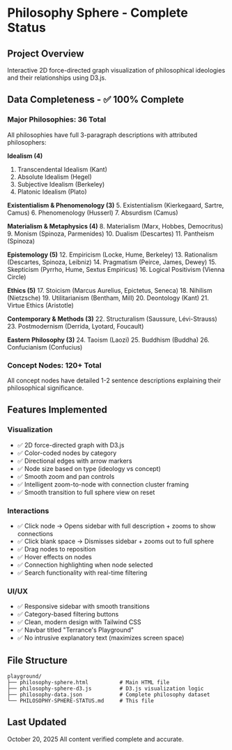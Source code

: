 # Philosophy Sphere - Complete Status

## Project Overview
Interactive 2D force-directed graph visualization of philosophical ideologies and their relationships using D3.js.

## Data Completeness - ✅ 100% Complete

### Major Philosophies: 36 Total
All philosophies have full 3-paragraph descriptions with attributed philosophers:

**Idealism (4)**
1. Transcendental Idealism (Kant)
2. Absolute Idealism (Hegel)
3. Subjective Idealism (Berkeley)
4. Platonic Idealism (Plato)

**Existentialism & Phenomenology (3)**
5. Existentialism (Kierkegaard, Sartre, Camus)
6. Phenomenology (Husserl)
7. Absurdism (Camus)

**Materialism & Metaphysics (4)**
8. Materialism (Marx, Hobbes, Democritus)
9. Monism (Spinoza, Parmenides)
10. Dualism (Descartes)
11. Pantheism (Spinoza)

**Epistemology (5)**
12. Empiricism (Locke, Hume, Berkeley)
13. Rationalism (Descartes, Spinoza, Leibniz)
14. Pragmatism (Peirce, James, Dewey)
15. Skepticism (Pyrrho, Hume, Sextus Empiricus)
16. Logical Positivism (Vienna Circle)

**Ethics (5)**
17. Stoicism (Marcus Aurelius, Epictetus, Seneca)
18. Nihilism (Nietzsche)
19. Utilitarianism (Bentham, Mill)
20. Deontology (Kant)
21. Virtue Ethics (Aristotle)

**Contemporary & Methods (3)**
22. Structuralism (Saussure, Lévi-Strauss)
23. Postmodernism (Derrida, Lyotard, Foucault)

**Eastern Philosophy (3)**
24. Taoism (Laozi)
25. Buddhism (Buddha)
26. Confucianism (Confucius)

### Concept Nodes: 120+ Total
All concept nodes have detailed 1-2 sentence descriptions explaining their philosophical significance.

## Features Implemented

### Visualization
- ✅ 2D force-directed graph with D3.js
- ✅ Color-coded nodes by category
- ✅ Directional edges with arrow markers
- ✅ Node size based on type (ideology vs concept)
- ✅ Smooth zoom and pan controls
- ✅ Intelligent zoom-to-node with connection cluster framing
- ✅ Smooth transition to full sphere view on reset

### Interactions
- ✅ Click node → Opens sidebar with full description + zooms to show connections
- ✅ Click blank space → Dismisses sidebar + zooms out to full sphere
- ✅ Drag nodes to reposition
- ✅ Hover effects on nodes
- ✅ Connection highlighting when node selected
- ✅ Search functionality with real-time filtering

### UI/UX
- ✅ Responsive sidebar with smooth transitions
- ✅ Category-based filtering buttons
- ✅ Clean, modern design with Tailwind CSS
- ✅ Navbar titled "Terrance's Playground"
- ✅ No intrusive explanatory text (maximizes screen space)

## File Structure
```
playground/
├── philosophy-sphere.html          # Main HTML file
├── philosophy-sphere-d3.js         # D3.js visualization logic
├── philosophy-data.json            # Complete philosophy dataset
└── PHILOSOPHY-SPHERE-STATUS.md     # This file
```

## Last Updated
October 20, 2025
All content verified complete and accurate.
